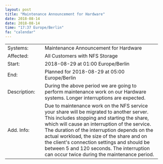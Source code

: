 ```yaml
---
layout: post
title: "Maintenance Announcement for Hardware"
date: 2018-08-14
date: 2018-08-14
time: "17:37 Europe/Berlin"
fa: "calendar"
---
```


|                   |   |                                                                      |
|-------------------|---|----------------------------------------------------------------------|
| Systems:          |   | Maintenance Announcement for Hardware|
| Affected:         |   | All Customers with NFS Storage |
| Start:            |   | 2018-08-29 at 01:00 Europe/Berlin |
| End:              |   | Planned for 2018-08-29 at 05:00  Europe/Berlin |
| Description:      |   | During the above period we are going to perform maintenance work on our Hardware systems. Longer interruptions are expected. |
| Add. Info:        |   | Due to maintenance work on the NFS service your share will be migrated to another server. This includes stopping and starting the share, which will cause an interruption of the service. The duration of the interruption depends on the actual workload, the size of the share and on the client's connection settings and should be between 5 and 120 seconds. The interruption can occur twice during the maintenance period. |
